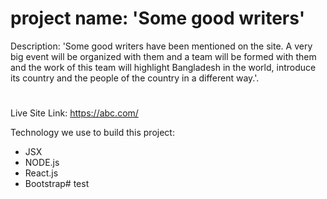# project name: 'Some good writers'


Description: 'Some good writers have been mentioned on the site. A very big event will be organized with them and a team will be formed with them and the work of this team will highlight Bangladesh in the world, introduce its country and the people of the country in a different way.'.

#

Live Site Link: https://abc.com/

Technology we use to build this project:

- JSX
- NODE.js
- React.js
- Bootstrap# test
